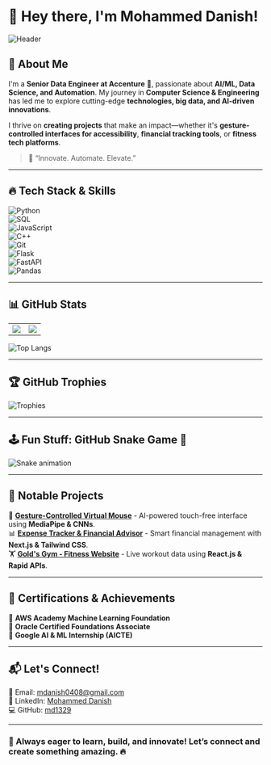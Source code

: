 # 👋 Hey there, I'm Mohammed Danish!  

![Header](https://capsule-render.vercel.app/api?type=waving&color=0:1E90FF,100:00FA9A&height=200&section=header&text=🚀%20Mohammed%20Danish&fontSize=50&fontColor=FFFFFF)

## 🚀 About Me  
I'm a **Senior Data Engineer at Accenture** 🏢, passionate about **AI/ML, Data Science, and Automation**. My journey in **Computer Science & Engineering** has led me to explore cutting-edge **technologies, big data, and AI-driven innovations**.

I thrive on **creating projects** that make an impact—whether it's **gesture-controlled interfaces for accessibility**, **financial tracking tools**, or **fitness tech platforms**.  

> 🚀 “Innovate. Automate. Elevate.”  

---

## 🔥 Tech Stack & Skills  
![Python](https://img.shields.io/badge/Python-FFD43B?style=flat-square&logo=python&logoColor=blue)  
![SQL](https://img.shields.io/badge/SQL-4479A1?style=flat-square&logo=mysql&logoColor=white)  
![JavaScript](https://img.shields.io/badge/JavaScript-F7DF1E?style=flat-square&logo=javascript&logoColor=black)  
![C++](https://img.shields.io/badge/C++-00599C?style=flat-square&logo=c%2B%2B&logoColor=white)  
![Git](https://img.shields.io/badge/Git-F05032?style=flat-square&logo=git&logoColor=white)  
![Flask](https://img.shields.io/badge/Flask-000000?style=flat-square&logo=flask&logoColor=white)  
![FastAPI](https://img.shields.io/badge/FastAPI-009688?style=flat-square&logo=fastapi&logoColor=white)  
![Pandas](https://img.shields.io/badge/Pandas-150458?style=flat-square&logo=pandas&logoColor=white)  

---

## 📊 GitHub Stats  
<table>
  <tr>
    <td>
      <img src="https://github-readme-streak-stats.herokuapp.com/?user=md1329&theme=tokyonight&hide_border=true" />
    </td>
    <td>
      <img src="https://github-readme-stats.vercel.app/api?username=md1329&show_icons=true&theme=tokyonight&hide_border=true" />
    </td>
  </tr>
</table>

![Top Langs](https://github-readme-stats.vercel.app/api/top-langs/?username=md1329&layout=compact&theme=tokyonight&hide_border=true)

---

## 🏆 GitHub Trophies  
![Trophies](https://github-profile-trophy.vercel.app/?username=md1329&theme=onedark&no-frame=true&row=1)

---

## 🕹️ Fun Stuff: GitHub Snake Game 🐍
![Snake animation](https://github.com/md1329/md1329/blob/output/github-contribution-grid-snake.svg)

---

## 🌟 Notable Projects  
🚀 **[Gesture-Controlled Virtual Mouse](#)** - AI-powered touch-free interface using **MediaPipe & CNNs**.  
📊 **[Expense Tracker & Financial Advisor](#)** - Smart financial management with **Next.js & Tailwind CSS**.  
🏋 **[Gold's Gym - Fitness Website](#)** - Live workout data using **React.js & Rapid APIs**.  

---

## 📜 Certifications & Achievements  
🏅 **AWS Academy Machine Learning Foundation**  
🏅 **Oracle Certified Foundations Associate**  
🏅 **Google AI & ML Internship (AICTE)**  

---

## 📬 Let's Connect!  
📧 Email: [mdanish0408@gmail.com](mailto:mdanish0408@gmail.com)  
🔗 LinkedIn: [Mohammed Danish](https://www.linkedin.com/in/mohammed-danish-261142252/)  
💻 GitHub: [md1329](https://github.com/md1329)  

---

### 🚀 Always eager to **learn, build, and innovate**! Let’s connect and create something amazing. 🔥
